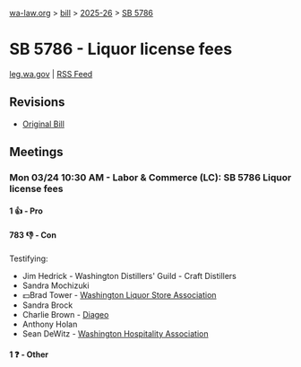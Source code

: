 [wa-law.org](/) > [bill](/bill/) > [2025-26](/bill/2025-26/) > [SB 5786](/bill/2025-26/sb/5786/)

# SB 5786 - Liquor license fees
[leg.wa.gov](https://app.leg.wa.gov/billsummary?BillNumber=5786&Year=2025&Initiative=false) | [RSS Feed](./rss.xml)

## Revisions
* [Original Bill](1/)

## Meetings
### Mon 03/24 10:30 AM - Labor & Commerce (LC): SB 5786 Liquor license fees
#### 1 👍 - Pro

#### 783 👎 - Con
Testifying:
* Jim Hedrick - Washington Distillers' Guild - Craft Distillers
* Sandra Mochizuki
* 💵Brad Tower - [Washington Liquor Store Association](/org/washington_liquor_store_association/)
* Sandra Brock
* Charlie Brown - [Diageo](/org/diageo/)
* Anthony Holan
* Sean DeWitz - [Washington Hospitality Association](/org/washington_hospitality_association/)

#### 1 ❓ - Other
